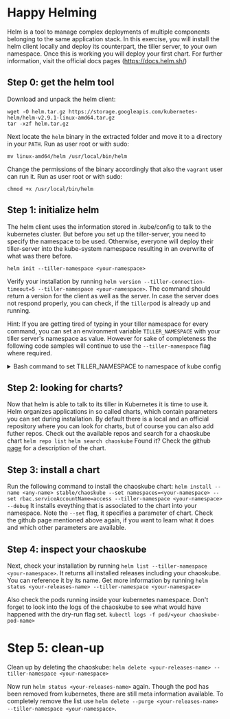 # Happy Helming
Helm is a tool to manage complex deployments of multiple components belonging to the same application stack. In this exercise, you will install the helm client locally and deploy its counterpart, the tiller server, to your own namespace. Once this is working you will deploy your first chart.
For further information, visit the official docs pages (https://docs.helm.sh/)

## Step 0: get the helm tool
Download and unpack the helm client:
```
wget -O helm.tar.gz https://storage.googleapis.com/kubernetes-helm/helm-v2.9.1-linux-amd64.tar.gz
tar -xzf helm.tar.gz
```
Next locate the `helm` binary in the extracted folder and move it to a directory in your `PATH`. Run as user root or with sudo: 

`mv linux-amd64/helm /usr/local/bin/helm`

Change the permissions of the binary accordingly that also the `vagrant` user can run it. Run as user root or with sudo:

`chmod +x /usr/local/bin/helm`

## Step 1: initialize helm
The helm client uses the information stored in .kube/config to talk to the kubernetes cluster. But before you set up the tiller-server, you need to specify the namespace to be used. Otherwise, everyone will deploy their tiller-server into the kube-system namespace resulting in an overwrite of what was there before.

`helm init --tiller-namespace <your-namespace>`

Verify your installation by running `helm version --tiller-connection-timeout=5 --tiller-namespace <your-namespace>`. The command should return a version for the client as well as the server. In case the server does not respond properly, you can check, if the `tiller`pod is already up and running.

Hint: If you are getting tired of typing in your tiller namespace for every command, you can set an environment variable `TILLER_NAMESPACE` with your tiller server's namespace as value. However for sake of completeness the following code samples will continue to use the `--tiller-namespace` flag where required.

<details><summary>Bash command to set TILLER_NAMESPACE to namespace of kube config</summary><p> 

You can use this bash line to set  TILLER_NAMESPACE:  
`export TILLER_NAMESPACE=$(kubectl config view -o json | jq - r ".contexts[0].context.namespace")` 
</p></details>

## Step 2: looking for charts?
Now that helm is able to talk to its tiller in Kubernetes it is time to use it. Helm organizes applications in so called charts, which contain parameters you can set during installation. By default there is a local and an official repository where you can look for charts, but of course you can also add futher repos. Check out the available repos and search for a chaoskube chart
`helm repo list`
`helm search chaoskube`
Found it? Check the github [page](https://github.com/kubernetes/charts/tree/master/stable/chaoskube) for a description of the chart.

## Step 3: install a chart
Run the following command to install the chaoskube chart:
`helm install --name <any-name> stable/chaoskube --set namespaces=<your-namespace> --set rbac.serviceAccountName=access --tiller-namespace <your-namespace> --debug`
It installs eveything that is associated to the chart into your namespace. Note the `--set` flag, it specifies a parameter of chart. Check the github page mentioned above again, if you want to learn what it does and which other parameters are available.

## Step 4: inspect your chaoskube
Next, check your installation by running `helm list --tiller-namespace <your-namespace>`. It returns all installed releases including your chaoskube. You can reference it by its name.
Get more information by running `helm status <your-releases-name> --tiller-namespace <your-namespace>`

Also check the pods running inside your kubernetes namespace. Don't forget to look into the logs of the chaoskube to see what would have happened with the dry-run flag set.
`kubectl logs -f pod/<your chaoskube-pod-name>`

# Step 5: clean-up
Clean up by deleting the chaoskube:
`helm delete <your-releases-name> --tiller-namespace <your-namespace>`

Now run `helm status <your-releases-name>` again. Though the pod has been removed from kubernetes, there are still meta information available.
To completely remove the list use `helm delete --purge <your-releases-name> --tiller-namespace <your-namespace>`.

